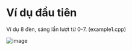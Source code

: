# Ví dụ đầu tiên

Ví dụ 8 đèn, sáng lần lượt từ 0-7. (example1.cpp)

![image](https://user-images.githubusercontent.com/114990730/230648137-c433b473-8bda-4d74-b697-641c9d707b60.png)

